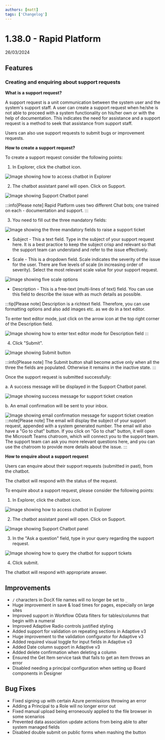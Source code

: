 ```yaml
---
authors: [matt]
tags: ['Changelog']
---
```


# 1.38.0 - Rapid Platform

26/03/2024

## Features

### Creating and enquiring about support requests

**What is a support request?**

A support request is a unit communication between the system user and the system's support staff. A user can create a support request when he/she is not able to proceed with a system functionality on his/her own or with the help of documentation. This indicates the need for assistance and a support request is a method to seek that assistance from support staff. 

Users can also use support requests to submit bugs or improvement requests. 

**How to create a support request?**

To create a support request consider the following points:

1. In Explorer, click the chatbot icon.

![Image showing how to access chatbot in Explorer](<Support req 1.png>)

2. The chatbot assistant panel will open. Click on Support. 

![Image showing Support Chatbot panel](<Support req 2.png>)

:::info[Please note]
Rapid Platform uses two different Chat bots; one trained on each - documentation and support. 
:::

3. You need to fill out the three mandatory fields:

![Image showing the three mandatory fields to raise a support ticket](<Support req 3.png>)  

- Subject - This a text field. Type in the subject of your support request here. It is a best practice to keep the subject crisp and relevant so that the support team can understand and refer to the issue effectively.

- Scale - This is a dropdown field. Scale indicates the severity of the issue for the user. There are five levels of scale (in increasing order of severity). Select the most relevant scale value for your support request.

![Image showing five scale options](<Support req 4.png>)

- Description - This is a free-text (multi-lines of text) field. You can use this field to describe the issue with as much details as possible.

:::tip[Please note]
Description is  a richtext field. Therefore, you can use formatting options and also add images etc. as we do in a text editor.

To enter text editor mode, just click on the arrow icon at the top right corner of the Description field. 

![Image showing how to enter text editor mode for Description field](<Support req 5.png>)
:::

4. Click "Submit".

![Image showing Submit button](<Support req 6.png>)

:::info[Please note]
The Submit button shall become active only when all the three the fields are populated. Otherwise it remains in the inactive state.
:::

Once the support request is submitted successfully:

a. A success message will be displayed in the Support Chatbot panel. 

![Image showing success message for support ticket creation](<Support req 7.png>)

b. An email confirmation will be sent to your inbox.

![Image showing email confirmation message for support ticket creation](<Support req 8.png>)
:::note[Please note]
The email will display the subject of your support request, appended with a system generated number. The email will also have a "Go to chat" button. If you click on "Go to chat" button, it will open the Microsoft Teams chatroom, which will connect you to the support team. The support team can ask you more relevant questions here, and you can use the chatroom to provide more details about the issue. 
:::


**How to enquire about a support request**

Users can enquire about their support requests (submitted in past), from the chatbot. 

The chatbot will respond with the status of the request.

To enquire about a support request, please consider the following points:

1. In Explorer, click the chatbot icon.

![Image showing how to access chatbot in Explorer](<Support req 1.png>)

2. The chatbot assistant panel will open. Click on Support. 

![Image showing Support Chatbot panel](<Support req 2.png>)

3. In the "Ask a question" field, type in your query regarding the support request. 

![Image showing how to query the chatbot for support tickets](<Support req 9.png>)

4. Click submit. 

The chatbot will respond with appropriate answer.

## Improvements
- `/` characters in DocX file names will no longer be set to `_`
- Huge improvement in save & load times for pages, especially on large sites
- Improved support in Workflow OData filters for tables/columns that begin with a numeral
- Improved Adaptive Radio controls justified styling
- Added support for validation on repeating sections in Adaptive v3
- Huge improvement to the validation configurator for Adaptive v3
- Added required visual toggle for input fields in Adaptive v3
- Added Date column support in Adaptive v3
- Added delete confirmation when deleting a column
- Ensured the Get Item service task that fails to get an item throws an error
- Disabled needing a principal configuration when setting up Board components in Designer

## Bug Fixes
- Fixed signing up with certain Azure permissions throwing an error
- Adding a Principal to a Role will no longer error out
- Fixed manual upload being erroneously applied to the file browser in some scenarios
- Prevented data association update actions from being able to alter system managed fields
- Disabled double submit on public forms when mashing the button
